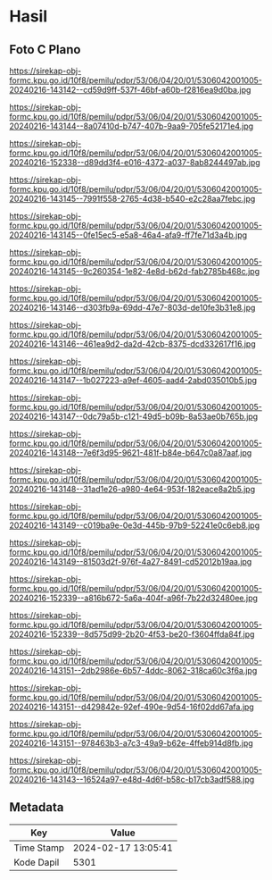 # Hasil

## Foto C Plano

https://sirekap-obj-formc.kpu.go.id/10f8/pemilu/pdpr/53/06/04/20/01/5306042001005-20240216-143142--cd59d9ff-537f-46bf-a60b-f2816ea9d0ba.jpg

https://sirekap-obj-formc.kpu.go.id/10f8/pemilu/pdpr/53/06/04/20/01/5306042001005-20240216-143144--8a07410d-b747-407b-9aa9-705fe52171e4.jpg

https://sirekap-obj-formc.kpu.go.id/10f8/pemilu/pdpr/53/06/04/20/01/5306042001005-20240216-152338--d89dd3f4-e016-4372-a037-8ab8244497ab.jpg

https://sirekap-obj-formc.kpu.go.id/10f8/pemilu/pdpr/53/06/04/20/01/5306042001005-20240216-143145--7991f558-2765-4d38-b540-e2c28aa7febc.jpg

https://sirekap-obj-formc.kpu.go.id/10f8/pemilu/pdpr/53/06/04/20/01/5306042001005-20240216-143145--0fe15ec5-e5a8-46a4-afa9-ff7fe71d3a4b.jpg

https://sirekap-obj-formc.kpu.go.id/10f8/pemilu/pdpr/53/06/04/20/01/5306042001005-20240216-143145--9c260354-1e82-4e8d-b62d-fab2785b468c.jpg

https://sirekap-obj-formc.kpu.go.id/10f8/pemilu/pdpr/53/06/04/20/01/5306042001005-20240216-143146--d303fb9a-69dd-47e7-803d-de10fe3b31e8.jpg

https://sirekap-obj-formc.kpu.go.id/10f8/pemilu/pdpr/53/06/04/20/01/5306042001005-20240216-143146--461ea9d2-da2d-42cb-8375-dcd332617f16.jpg

https://sirekap-obj-formc.kpu.go.id/10f8/pemilu/pdpr/53/06/04/20/01/5306042001005-20240216-143147--1b027223-a9ef-4605-aad4-2abd035010b5.jpg

https://sirekap-obj-formc.kpu.go.id/10f8/pemilu/pdpr/53/06/04/20/01/5306042001005-20240216-143147--0dc79a5b-c121-49d5-b09b-8a53ae0b765b.jpg

https://sirekap-obj-formc.kpu.go.id/10f8/pemilu/pdpr/53/06/04/20/01/5306042001005-20240216-143148--7e6f3d95-9621-481f-b84e-b647c0a87aaf.jpg

https://sirekap-obj-formc.kpu.go.id/10f8/pemilu/pdpr/53/06/04/20/01/5306042001005-20240216-143148--31ad1e26-a980-4e64-953f-182eace8a2b5.jpg

https://sirekap-obj-formc.kpu.go.id/10f8/pemilu/pdpr/53/06/04/20/01/5306042001005-20240216-143149--c019ba9e-0e3d-445b-97b9-52241e0c6eb8.jpg

https://sirekap-obj-formc.kpu.go.id/10f8/pemilu/pdpr/53/06/04/20/01/5306042001005-20240216-143149--81503d2f-976f-4a27-8491-cd52012b19aa.jpg

https://sirekap-obj-formc.kpu.go.id/10f8/pemilu/pdpr/53/06/04/20/01/5306042001005-20240216-152339--a816b672-5a6a-404f-a96f-7b22d32480ee.jpg

https://sirekap-obj-formc.kpu.go.id/10f8/pemilu/pdpr/53/06/04/20/01/5306042001005-20240216-152339--8d575d99-2b20-4f53-be20-f3604ffda84f.jpg

https://sirekap-obj-formc.kpu.go.id/10f8/pemilu/pdpr/53/06/04/20/01/5306042001005-20240216-143151--2db2986e-6b57-4ddc-8062-318ca60c3f6a.jpg

https://sirekap-obj-formc.kpu.go.id/10f8/pemilu/pdpr/53/06/04/20/01/5306042001005-20240216-143151--d429842e-92ef-490e-9d54-16f02dd67afa.jpg

https://sirekap-obj-formc.kpu.go.id/10f8/pemilu/pdpr/53/06/04/20/01/5306042001005-20240216-143151--978463b3-a7c3-49a9-b62e-4ffeb914d8fb.jpg

https://sirekap-obj-formc.kpu.go.id/10f8/pemilu/pdpr/53/06/04/20/01/5306042001005-20240216-143143--16524a97-e48d-4d6f-b58c-b17cb3adf588.jpg


## Metadata

| Key        | Value               |
| ---------- | ------------------- |
| Time Stamp | 2024-02-17 13:05:41 |
| Kode Dapil | 5301                |



